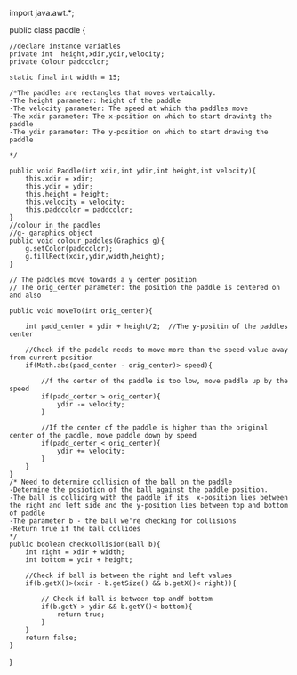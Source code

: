 import java.awt.*;

public class paddle {
    
    //declare instance variables
    private int  height,xdir,ydir,velocity;
    private Colour paddcolor;

    static final int width = 15;

    /*The paddles are rectangles that moves vertaically.
    -The height parameter: height of the paddle
    -The velocity parameter: The speed at which tha paddles move
    -The xdir parameter: The x-position on which to start drawintg the paddle
    -The ydir parameter: The y-position on which to start drawing the paddle

    */

    public void Paddle(int xdir,int ydir,int height,int velocity){
        this.xdir = xdir;
        this.ydir = ydir;
        this.height = height;
        this.velocity = velocity;
        this.paddcolor = paddcolor;
    }
    //colour in the paddles
    //g- garaphics object
    public void colour_paddles(Graphics g){
        g.setColor(paddcolor);
        g.fillRect(xdir,ydir,width,height);
    }

    // The paddles move towards a y center position
    // The orig_center parameter: the position the paddle is centered on and also 

    public void moveTo(int orig_center){
        
        int padd_center = ydir + height/2;  //The y-positin of the paddles center

        //Check if the paddle needs to move more than the speed-value away from current position
        if(Math.abs(padd_center - orig_center)> speed){

            //f the center of the paddle is too low, move paddle up by the speed
            if(padd_center > orig_center){ 
                ydir -= velocity;
            }

            //If the center of the paddle is higher than the original center of the paddle, move paddle down by speed
            if(padd_center < orig_center){ 
                ydir += velocity; 
            }
        }
    }
    /* Need to determine collision of the ball on the paddle
    -Determine the posiotion of the ball against the paddle position.
    -The ball is colliding with the paddle if its  x-position lies between the right and left side and the y-position lies between top and bottom of paddle
    -The parameter b - the ball we're checking for collisions
    -Return true if the ball collides
    */
    public boolean checkCollision(Ball b){
        int right = xdir + width;
        int bottom = ydir + height;

        //Check if ball is between the right and left values
        if(b.getX()>(xdir - b.getSize() && b.getX()< right)){

            // Check if ball is between top andf bottom
            if(b.getY > ydir && b.getY()< bottom){
                return true;
            }
        }
        return false;
    }
}
